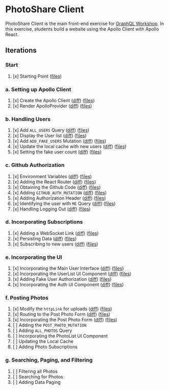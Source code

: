 PhotoShare Client
===============
PhotoShare Client is the main front-end  exercise for [GraphQL Workshop](https://www.graphqlworkshop.com). In this exercise, students build a website using the Apollo Client with Apollo React.

Iterations
---------------

### Start

1. [x] Starting Point ([files](https://github.com/graphqlworkshop/photo-share-client/tree/start))

### a. Setting up Apollo Client

1. [x] Create the Apollo Client ([diff](https://github.com/graphqlworkshop/photo-share-client/compare/start...step-a1)) ([files](https://github.com/graphqlworkshop/photo-share-client/tree/start))
2. [x] Render ApolloProvider ([diff](https://github.com/graphqlworkshop/photo-share-client/compare/step-a1...step-a2)) ([files](https://github.com/graphqlworkshop/photo-share-client/tree/step-a2))

### b. Handling Users

1. [x] Add `ALL_USERS` Query ([diff](https://github.com/graphqlworkshop/photo-share-client/compare/step-a2...step-b1)) ([files](https://github.com/graphqlworkshop/photo-share-client/tree/step-b1))
2. [x] Display the User list ([diff](https://github.com/graphqlworkshop/photo-share-client/compare/step-b1...step-b2)) ([files](https://github.com/graphqlworkshop/photo-share-client/tree/b2))
3. [x] Add `ADD_FAKE_USERS` Mutation ([diff](https://github.com/graphqlworkshop/photo-share-client/compare/step-b2...step-b3)) ([files](https://github.com/graphqlworkshop/photo-share-client/tree/step-b3))
4. [x] Update the local cache with new users ([diff](https://github.com/graphqlworkshop/photo-share-client/compare/step-b3...step-b4)) ([files](https://github.com/graphqlworkshop/photo-share-client/tree/step-b4))
5. [x] Setting the fake user count ([diff](https://github.com/graphqlworkshop/photo-share-client/compare/step-b4...step-b5)) ([files](https://github.com/graphqlworkshop/photo-share-client/tree/step-b5))

### c. Github Authorization

1. [x] Environment Variables ([diff](https://github.com/graphqlworkshop/photo-share-client/compare/step-b5...step-c1)) ([files](https://github.com/graphqlworkshop/photo-share-client/tree/step-c1))
2. [x] Adding the React Router ([diff](https://github.com/graphqlworkshop/photo-share-client/compare/step-c1...step-c2)) ([files](https://github.com/graphqlworkshop/photo-share-client/tree/step-c2))
3. [x] Obtaining the Github Code ([diff](https://github.com/graphqlworkshop/photo-share-client/compare/step-c2...step-c3)) ([files](https://github.com/graphqlworkshop/photo-share-client/tree/step-c3))
4. [x] Adding `GITHUB_AUTH_MUTATION` ([diff](https://github.com/graphqlworkshop/photo-share-client/compare/step-c3...step-c4)) ([files](https://github.com/graphqlworkshop/photo-share-client/tree/step-c4))
5. [x] Adding Authorization Header ([diff](https://github.com/graphqlworkshop/photo-share-client/compare/step-c4...step-c5)) ([files](https://github.com/graphqlworkshop/photo-share-client/tree/step-c5))
6. [x] Identifying the user with `ME` Query  ([diff](https://github.com/graphqlworkshop/photo-share-client/compare/step-c5...step-c6)) ([files](https://github.com/graphqlworkshop/photo-share-client/tree/step-c6))
7. [x] Handling Logging Out ([diff](https://github.com/graphqlworkshop/photo-share-client/compare/step-c6...step-c7)) ([files](https://github.com/graphqlworkshop/photo-share-client/tree/step-c7))

### d. Incorporating Subscriptions

1. [x] Adding a WebSocket Link ([diff](https://github.com/graphqlworkshop/photo-share-client/compare/step-c7...step-d1)) ([files](https://github.com/graphqlworkshop/photo-share-client/tree/d1))
2. [x] Persisting Data ([diff](https://github.com/graphqlworkshop/photo-share-client/compare/step-d1...step-d2)) ([files](https://github.com/graphqlworkshop/photo-share-client/tree/d2))
3. [x] Subscribing to new users ([diff](https://github.com/graphqlworkshop/photo-share-client/compare/step-d2...step-d3)) ([files](https://github.com/graphqlworkshop/photo-share-client/tree/d3))

### e. Incorporating the UI

1. [x] Incorporating the Main User Interface ([diff](https://github.com/graphqlworkshop/photo-share-client/compare/step-d3...step-e1)) ([files](https://github.com/graphqlworkshop/photo-share-client/tree/step-e1))
2. [x] Incorporating the UserList UI Component ([diff](https://github.com/graphqlworkshop/photo-share-client/compare/step-e1...step-e2)) ([files](https://github.com/graphqlworkshop/photo-share-client/tree/step-e2))
3. [x] Adding Fake User Authorization ([diff](https://github.com/graphqlworkshop/photo-share-client/compare/step-e2...step-e3)) ([files](https://github.com/graphqlworkshop/photo-share-client/tree/step-e3))
4. [x] Incorporating the Auth UI Component ([diff](https://github.com/graphqlworkshop/photo-share-client/compare/step-e3...step-e4)) ([files](https://github.com/graphqlworkshop/photo-share-client/tree/step-e4))

### f. Posting Photos

1. [x] Modify the `httpLink` for uploads ([diff](https://github.com/graphqlworkshop/photo-share-client/compare/step-e4...step-f1)) ([files](https://github.com/graphqlworkshop/photo-share-client/tree/step-f1))
2. [x] Routing to the Post Photo Form ([diff](https://github.com/graphqlworkshop/photo-share-client/compare/step-f1...step-f2)) ([files](https://github.com/graphqlworkshop/photo-share-client/tree/step-f2))
3. [x] Incorporating the Post Photo Form ([diff](https://github.com/graphqlworkshop/photo-share-client/compare/step-f2...step-f3)) ([files](https://github.com/graphqlworkshop/photo-share-client/tree/step-f3))
4. [ ] Adding the `POST_PHOTO_MUTATION`
5. [ ] Adding `ALL_PHOTOS` Query
6. [ ] Incorporating the PhotoList UI Component
7. [ ] Updating the Local Cache
9. [ ] Adding Photo Subscriptions

### g. Searching, Paging, and Filtering

1. [ ] Filtering all Photos
2. [ ] Searching for Photos
3. [ ] Adding Data Paging